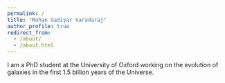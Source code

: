 ```yaml
---
permalink: /
title: "Rohan Gadiyar Varadaraj"
author_profile: true
redirect_from: 
  - /about/
  - /about.html
---
```


I am a PhD student at the University of Oxford working on the evolution of galaxies in the first 1.5 billion years of the Universe. 
